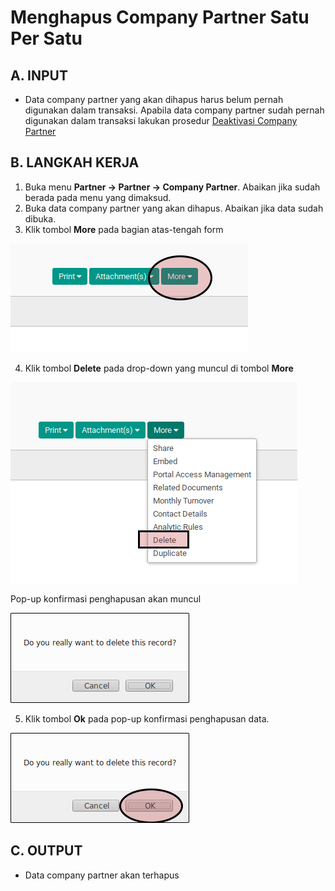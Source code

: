 # Menghapus Company Partner Satu Per Satu

## A. INPUT

* Data company partner yang akan dihapus harus belum pernah digunakan dalam transaksi. Apabila data company partner sudah pernah digunakan dalam transaksi lakukan prosedur [Deaktivasi Company Partner](./deaktivasi.md)

## B. LANGKAH KERJA

1. Buka menu **Partner -> Partner -> Company Partner**. Abaikan jika sudah berada pada menu yang dimaksud.
2. Buka data company partner yang akan dihapus. Abaikan jika data sudah dibuka.
3. Klik tombol **More** pada bagian atas-tengah form

![](../img/company-partner/tombol-more.png)

4. Klik tombol **Delete** pada drop-down yang muncul di tombol **More**

![](../img/company-partner/tombol-delete.png)

Pop-up konfirmasi penghapusan akan muncul

![](../img/company-partner/pop-up-konfirmasi-penghapusan.png)

5. Klik tombol **Ok** pada pop-up konfirmasi penghapusan data.

![](../img/company-partner/tombol-ok-hapus.png)

## C. OUTPUT

* Data company partner akan terhapus
